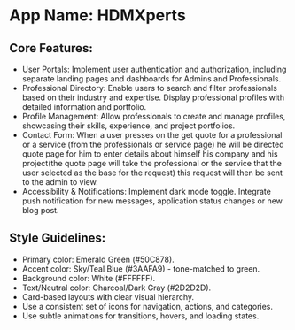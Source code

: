 # **App Name**: HDMXperts

## Core Features:

- User Portals: Implement user authentication and authorization, including separate landing pages and dashboards for Admins and Professionals.
- Professional Directory: Enable users to search and filter professionals based on their industry and expertise. Display professional profiles with detailed information and portfolio.
- Profile Management: Allow professionals to create and manage profiles, showcasing their skills, experience, and project portfolios.
- Contact Form: When a user presses on the get quote for a professional or a service (from the professionals or service page) he will be directed quote page for him to enter details about himself his company and his project(the quote page will take the professional or the service that the user selected as the base for the request) this request will then be sent to the admin to view.
- Accessibility & Notifications: Implement dark mode toggle. Integrate push notification for new messages, application status changes or new blog post.

## Style Guidelines:

- Primary color: Emerald Green (#50C878).
- Accent color: Sky/Teal Blue (#3AAFA9) - tone-matched to green.
- Background color: White (#FFFFFF).
- Text/Neutral color: Charcoal/Dark Gray (#2D2D2D).
- Card-based layouts with clear visual hierarchy.
- Use a consistent set of icons for navigation, actions, and categories.
- Use subtle animations for transitions, hovers, and loading states.
